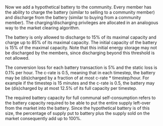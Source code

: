 Now we add a hypothetical battery to the community. Every member has the ability to charge the battery (similar to selling to a community member) and discharge from the battery (similar to buying from a community member). The charging/discharging privileges are allocated in an analogous way to the market clearing algorithm.

The battery is only allowed to discharge to 15% of its maximal capacity and charge up to 85% of its maximal capacity. The initial capacity of the battery is 15% of the maximal capacity. Note that this initial energy storage may not be discharged by the members, since discharging beyond this threshold is not allowed.

The conversion loss for each battery transaction is 5% and the static loss is 0.1% per hour. The c-rate is 0.5, meaning that in each timestep, the battery may be (dis)charged by a fraction of at most c-rate * timestep/hour. For example if the timestep is 15 minutes and the c-rate is 0.5, the battery may be (dis)charged by at most 12.5% of its full capacity per timestep.

The required battery capacity for full communal self-consumption refers to the battery capacity required to be able to put the entire supply left-over from the market into the battery. Since the hypothetical battery is of this size, the percentage of supply put to battery plus the supply sold on the market consequently add up to 100%.
